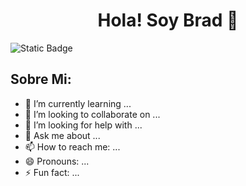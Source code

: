 <h1 align="center">Hola! Soy Brad 🖖</h1>

![Static Badge](https://img.shields.io/badge/cv)

## Sobre Mi:

- 🌱 I’m currently learning ...
- 👯 I’m looking to collaborate on ...
- 🤔 I’m looking for help with ...
- 💬 Ask me about ...
- 📫 How to reach me: ...
- 😄 Pronouns: ...
- ⚡ Fun fact: ...
